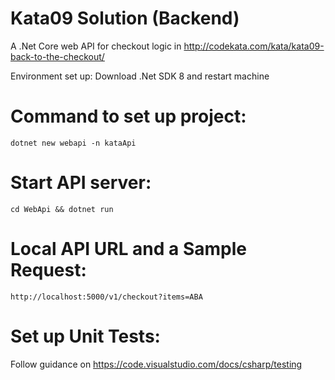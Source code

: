 # Kata09 Solution (Backend)

A .Net Core web API for checkout logic in http://codekata.com/kata/kata09-back-to-the-checkout/

Environment set up: Download .Net SDK 8 and restart machine

# Command to set up project:

`dotnet new webapi -n kataApi`

# Start API server:

`cd WebApi && dotnet run`

# Local API URL and a Sample Request:

`http://localhost:5000/v1/checkout?items=ABA`

# Set up Unit Tests:

Follow guidance on https://code.visualstudio.com/docs/csharp/testing
